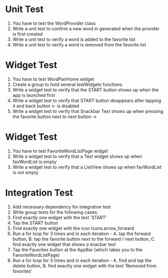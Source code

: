 # Unit Test
1. You have to test the WordProvider class
2. Write a unit test to confirm a new word in generated when the provider is first created
3. Write a unit test to verify a word is added to the favorite list
4. Write a unit test to verify a word is removed from the favorite list
# Widget Test
1. You have to test WordPairHome widget
2. Create a group to hold several testWidgets functions
3. Write a widget test to verify that the START button shows up when the app is launched first
4. Write a widget test to verify that START button disappears after tapping it and back button <- is disabled
5. Write a widget test to verify that Snackbar Text shows up when pressing the favorite button next to next button ->
# Widget Test
1. You have to test FavoriteWordListPage widget
2. Write a widget test to verify that a Text widget shows up when favWordList is empty
3. Write a widget test to verify that a ListView shows up when favWordList is not empty
# Integration Test
1. Add necessary dependency for integration test
2. Write group tests for the following cases:
3. Find exactly one widget with the text 'START'
4. Tap the START button
5. Find exactly one widget with the icon Icons.arrow_forward
6. Run a for loop for 3 times and in each iteration - A. tap the forward button, B. tap the favorite button next to the forward / next button, C. find exactly one widget that shows a snacbar text
7. Tap the Favorites button at the AppBar (which takes you to the FavoriteWordListPage)
8. Run a for loop for 3 times and in each iteration - A. find and tap the delete button, B. find exaclty one widget with the text 'Removed from favorites'
